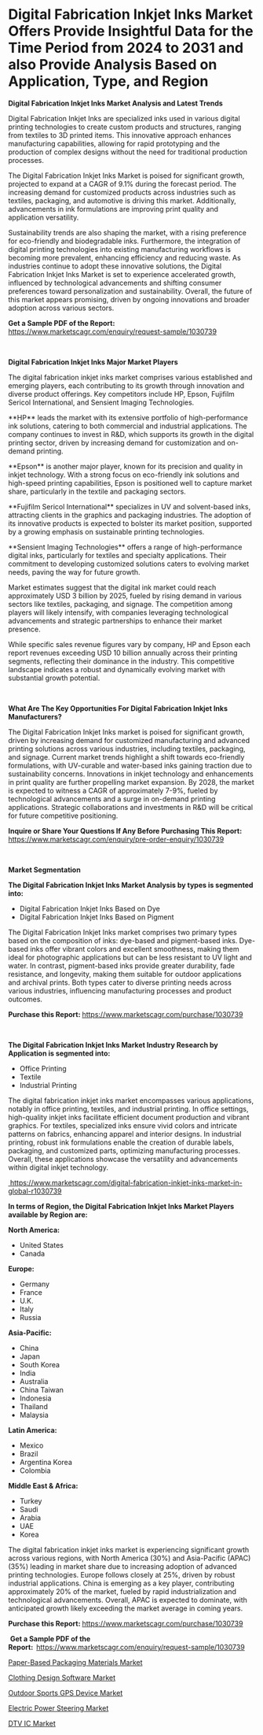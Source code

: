 <p><h1>Digital Fabrication Inkjet Inks Market Offers Provide Insightful Data for the Time Period from 2024 to 2031 and also Provide Analysis Based on Application, Type, and Region</h1></p><p><strong>Digital Fabrication Inkjet Inks Market Analysis and Latest Trends</strong></p>
<p><p>Digital Fabrication Inkjet Inks are specialized inks used in various digital printing technologies to create custom products and structures, ranging from textiles to 3D printed items. This innovative approach enhances manufacturing capabilities, allowing for rapid prototyping and the production of complex designs without the need for traditional production processes.</p><p>The Digital Fabrication Inkjet Inks Market is poised for significant growth, projected to expand at a CAGR of 9.1% during the forecast period. The increasing demand for customized products across industries such as textiles, packaging, and automotive is driving this market. Additionally, advancements in ink formulations are improving print quality and application versatility. </p><p>Sustainability trends are also shaping the market, with a rising preference for eco-friendly and biodegradable inks. Furthermore, the integration of digital printing technologies into existing manufacturing workflows is becoming more prevalent, enhancing efficiency and reducing waste. As industries continue to adopt these innovative solutions, the Digital Fabrication Inkjet Inks Market is set to experience accelerated growth, influenced by technological advancements and shifting consumer preferences toward personalization and sustainability. Overall, the future of this market appears promising, driven by ongoing innovations and broader adoption across various sectors.</p></p>
<p><strong>Get a Sample PDF of the Report:&nbsp;</strong> <a href="https://www.marketscagr.com/enquiry/request-sample/1030739?utm_campaign=1789&utm_medium=2&utm_source=Github&utm_content=ia&utm_term=03122024&utm_id=digital-fabrication-inkjet-inks">https://www.marketscagr.com/enquiry/request-sample/1030739</a></p>
<p>&nbsp;</p>
<p><strong>Digital Fabrication Inkjet Inks Major Market Players</strong></p>
<p><p>The digital fabrication inkjet inks market comprises various established and emerging players, each contributing to its growth through innovation and diverse product offerings. Key competitors include HP, Epson, Fujifilm Sericol International, and Sensient Imaging Technologies.</p><p>**HP** leads the market with its extensive portfolio of high-performance ink solutions, catering to both commercial and industrial applications. The company continues to invest in R&D, which supports its growth in the digital printing sector, driven by increasing demand for customization and on-demand printing.</p><p>**Epson** is another major player, known for its precision and quality in inkjet technology. With a strong focus on eco-friendly ink solutions and high-speed printing capabilities, Epson is positioned well to capture market share, particularly in the textile and packaging sectors.</p><p>**Fujifilm Sericol International** specializes in UV and solvent-based inks, attracting clients in the graphics and packaging industries. The adoption of its innovative products is expected to bolster its market position, supported by a growing emphasis on sustainable printing technologies.</p><p>**Sensient Imaging Technologies** offers a range of high-performance digital inks, particularly for textiles and specialty applications. Their commitment to developing customized solutions caters to evolving market needs, paving the way for future growth.</p><p>Market estimates suggest that the digital ink market could reach approximately USD 3 billion by 2025, fueled by rising demand in various sectors like textiles, packaging, and signage. The competition among players will likely intensify, with companies leveraging technological advancements and strategic partnerships to enhance their market presence.</p><p>While specific sales revenue figures vary by company, HP and Epson each report revenues exceeding USD 10 billion annually across their printing segments, reflecting their dominance in the industry. This competitive landscape indicates a robust and dynamically evolving market with substantial growth potential.</p></p>
<p>&nbsp;</p>
<p><strong>What Are The Key Opportunities For Digital Fabrication Inkjet Inks Manufacturers?</strong></p>
<p><p>The Digital Fabrication Inkjet Inks market is poised for significant growth, driven by increasing demand for customized manufacturing and advanced printing solutions across various industries, including textiles, packaging, and signage. Current market trends highlight a shift towards eco-friendly formulations, with UV-curable and water-based inks gaining traction due to sustainability concerns. Innovations in inkjet technology and enhancements in print quality are further propelling market expansion. By 2028, the market is expected to witness a CAGR of approximately 7-9%, fueled by technological advancements and a surge in on-demand printing applications. Strategic collaborations and investments in R&D will be critical for future competitive positioning.</p></p>
<p><strong>Inquire or Share Your Questions If Any Before Purchasing This Report:</strong> <a href="https://www.marketscagr.com/enquiry/pre-order-enquiry/1030739?utm_campaign=1789&utm_medium=2&utm_source=Github&utm_content=ia&utm_term=03122024&utm_id=digital-fabrication-inkjet-inks">https://www.marketscagr.com/enquiry/pre-order-enquiry/1030739</a></p>
<p>&nbsp;</p>
<p><strong>Market Segmentation</strong></p>
<p><strong>The Digital Fabrication Inkjet Inks Market Analysis by types is segmented into:</strong></p>
<p><ul><li>Digital Fabrication Inkjet Inks Based on Dye</li><li>Digital Fabrication Inkjet Inks Based on Pigment</li></ul></p>
<p><p>The Digital Fabrication Inkjet Inks market comprises two primary types based on the composition of inks: dye-based and pigment-based inks. Dye-based inks offer vibrant colors and excellent smoothness, making them ideal for photographic applications but can be less resistant to UV light and water. In contrast, pigment-based inks provide greater durability, fade resistance, and longevity, making them suitable for outdoor applications and archival prints. Both types cater to diverse printing needs across various industries, influencing manufacturing processes and product outcomes.</p></p>
<p><strong>Purchase this Report:&nbsp;</strong><a href="https://www.marketscagr.com/purchase/1030739?utm_campaign=1789&utm_medium=2&utm_source=Github&utm_content=ia&utm_term=03122024&utm_id=digital-fabrication-inkjet-inks">https://www.marketscagr.com/purchase/1030739</a></p>
<p>&nbsp;</p>
<p><strong>The Digital Fabrication Inkjet Inks Market Industry Research by Application is segmented into:</strong></p>
<p><ul><li>Office Printing</li><li>Textile</li><li>Industrial Printing</li></ul></p>
<p><p>The digital fabrication inkjet inks market encompasses various applications, notably in office printing, textiles, and industrial printing. In office settings, high-quality inkjet inks facilitate efficient document production and vibrant graphics. For textiles, specialized inks ensure vivid colors and intricate patterns on fabrics, enhancing apparel and interior designs. In industrial printing, robust ink formulations enable the creation of durable labels, packaging, and customized parts, optimizing manufacturing processes. Overall, these applications showcase the versatility and advancements within digital inkjet technology.</p></p>
<p><a href="https://www.marketscagr.com/digital-fabrication-inkjet-inks-market-in-global-r1030739?utm_campaign=1789&utm_medium=2&utm_source=Github&utm_content=ia&utm_term=03122024&utm_id=digital-fabrication-inkjet-inks">&nbsp;https://www.marketscagr.com/digital-fabrication-inkjet-inks-market-in-global-r1030739</a></p>
<p><strong>In terms of Region, the Digital Fabrication Inkjet Inks Market Players available by Region are:</strong></p>
<p>
    <p> <strong> North America: </strong>
        <ul>
            <li>United States</li>
            <li>Canada</li>
        </ul>
        </p> 
    <p> <strong> Europe: </strong>
        <ul>
            <li>Germany</li>
            <li>France</li>
            <li>U.K.</li>
            <li>Italy</li>
            <li>Russia</li>
        </ul>
        </p> 
    <p> <strong> Asia-Pacific: </strong>
        <ul>
            <li>China</li>
            <li>Japan</li>
            <li>South Korea</li>
            <li>India</li>
            <li>Australia</li>
            <li>China Taiwan</li>
            <li>Indonesia</li>
            <li>Thailand</li>
            <li>Malaysia</li>
        </ul>
        </p> 
    <p> <strong> Latin America: </strong>
        <ul>
            <li>Mexico</li>
            <li>Brazil</li>
            <li>Argentina Korea</li>
            <li>Colombia</li>
        </ul>
        </p> 
    <p> <strong> Middle East & Africa: </strong>
        <ul>
            <li>Turkey</li>
            <li>Saudi</li>
            <li>Arabia</li>
            <li>UAE</li>
            <li>Korea</li>
        </ul>
    </p>
    </p>
<p><p>The digital fabrication inkjet inks market is experiencing significant growth across various regions, with North America (30%) and Asia-Pacific (APAC) (35%) leading in market share due to increasing adoption of advanced printing technologies. Europe follows closely at 25%, driven by robust industrial applications. China is emerging as a key player, contributing approximately 20% of the market, fueled by rapid industrialization and technological advancements. Overall, APAC is expected to dominate, with anticipated growth likely exceeding the market average in coming years.</p></p>
<p><strong>Purchase this Report: </strong><a href="https://www.marketscagr.com/purchase/1030739?utm_campaign=1789&utm_medium=2&utm_source=Github&utm_content=ia&utm_term=03122024&utm_id=digital-fabrication-inkjet-inks">https://www.marketscagr.com/purchase/1030739</a></p>
<p>&nbsp;<strong>Get a Sample PDF of the Report:&nbsp;&nbsp;</strong><a href="https://www.marketscagr.com/enquiry/request-sample/1030739?utm_campaign=1789&utm_medium=2&utm_source=Github&utm_content=ia&utm_term=03122024&utm_id=digital-fabrication-inkjet-inks">https://www.marketscagr.com/enquiry/request-sample/1030739</a></p>
<p><strong></strong></p>
<p><p><a href="https://issuu.com/reportprime-2/docs/paper-based-packaging-materials-market-size-2030.p?utm_campaign=1789&utm_medium=2&utm_source=Github&utm_content=ia&utm_term=03122024&utm_id=digital-fabrication-inkjet-inks">Paper-Based Packaging Materials Market</a></p><p><a href="https://issuu.com/reportprime-2/docs/clothing-design-software-market-size-2030.pptx?utm_campaign=1789&utm_medium=2&utm_source=Github&utm_content=ia&utm_term=03122024&utm_id=digital-fabrication-inkjet-inks">Clothing Design Software Market</a></p><p><a href="https://github.com/XavierTyler76/Market-Research-Report-List-1/blob/main/outdoor-sports-gps-device-market.md?utm_campaign=1789&utm_medium=2&utm_source=Github&utm_content=ia&utm_term=03122024&utm_id=digital-fabrication-inkjet-inks">Outdoor Sports GPS Device Market</a></p><p><a href="https://www.linkedin.com/pulse/electric-power-steering-market-global-insights-regional-g5sue?utm_campaign=1789&utm_medium=2&utm_source=Github&utm_content=ia&utm_term=03122024&utm_id=digital-fabrication-inkjet-inks">Electric Power Steering Market</a></p><p><a href="https://www.linkedin.com/pulse/dtv-ic-market-outlook-share-analysis-growth-trends-forecasts-i97rf?utm_campaign=1789&utm_medium=2&utm_source=Github&utm_content=ia&utm_term=03122024&utm_id=digital-fabrication-inkjet-inks">DTV IC Market</a></p></p>